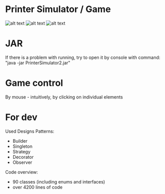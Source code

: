 # Printer Simulator / Game
![alt text](https://raw.githubusercontent.com/Ukasz09/PrinterSimulator/master/readmeImages/1.png)
![alt text](https://raw.githubusercontent.com/Ukasz09/PrinterSimulator/master/readmeImages/2.png)
![alt text](https://raw.githubusercontent.com/Ukasz09/PrinterSimulator/master/readmeImages/3.png)

# JAR
If there is a problem with running, try to open it by console with command:
"java -jar PrinterSimulator2.jar"

# Game control
By mouse - intuitively, by clicking on individual elements

# For dev
Used Designs Patterns:
- Builder
- Singleton
- Strategy
- Decorator
- Observer

Code overview:
- 90 classes (including enums and interfaces)
- over 4200 lines of code
